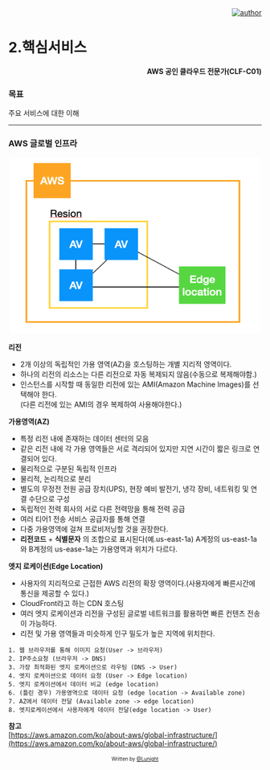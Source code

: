 <div align=right>
    <a href="https://github.com/LunightLab">
        <img alt="author" src= "https://img.shields.io/badge/author-lunight-blue?style=glat-square" target="_blank"></a>
    </a>
</div>

2.핵심서비스
============

**<div align=right> AWS 공인 클라우드 전문가(CLF-C01)</div>**

### 목표

주요 서비스에 대한 이해

---

### AWS 글로벌 인프라

<p align="center"><img src="./img/resion-av-edgelocation.png" width="500" height="350"></p>  

**리전**  
- 2개 이상의 독립적인 가용 영역(AZ)을 호스팅하는 개별 지리적 영역이다.  
- 하나의 리전의 리소스는 다른 리전으로 자동 복제되지 않음(수동으로 복제해야함.)  
- 인스턴스를 시작할 때 동일한 리전에 있는 AMI(Amazon Machine Images)를 선택해야 한다.  
 (다른 리전에 있는 AMI의 경우 복제하여 사용해야한다.)

**가용영역(AZ)**  
- 특정 리전 내에 존재하는 데이터 센터의 모음  
- 같은 리전 내에 각 가용 영역들은 서로 격리되어 있지만 지연 시간이 짧은 링크로 연결되어 있다.  
- 물리적으로 구분된 독립적 인프라  
- 물리적, 논리적으로 분리  
- 별도의 무정전 전원 공급 장치(UPS), 현장 예비 발전기, 냉각 장비, 네트워킹 및 연결 수단으로 구성  
- 독립적인 전력 회사의 서로 다른 전력망을 통해 전력 공급  
- 여러 티어1 전송 서비스 공급자를 통해 연결  
- 다중 가용영역에 걸쳐 프로비저닝할 것을 권장한다.  
- **리전코드** + **식별문자** 의 조합으로 표시된다(예.us-east-1a) A계정의 us-east-1a와 B계정의 us-ease-1a는 가용영역과 위치가 다르다.

**엣지 로케이션(Edge Location)**  
- 사용자의 지리적으로 근접한 AWS 리전의 확장 영역이다.(사용자에게 빠른시간에 통신을 제공할 수 있다.)  
- CloudFront라고 하는 CDN 호스팅  
- 여러 엣지 로케이션과 리전을 구성된 글로벌 네트워크를 활용하면 빠른 컨텐츠 전송이 가능하다.  
- 리전 및 가용 영역들과 미슷하게 인구 밀도가 높은 지역에 위치한다.

```
1. 웹 브라우저를 통해 이미지 요청(User -> 브라우저)
2. IP주소요청 (브라우저 -> DNS)
3. 가장 최적화된 엣지 로케이션으로 라우팅 (DNS -> User)
4. 엣지 로케이션으로 데이터 요청 (User -> Edge location)
5. 엣지 로케이션에서 데이터 비교 (edge location)
6. (틀린 경우) 가용영역으로 데이터 요청 (edge location -> Available zone)
7. AZ에서 데이터 전달 (Available zone -> edge location)
8. 엣지로케이션에서 사용자에게 데이터 전달(edge location -> User)
```

**참고**  
[https://aws.amazon.com/ko/about-aws/global-infrastructure/](https://aws.amazon.com/ko/about-aws/global-infrastructure/)

<div align="center">

<sub><sup>Written by <a href="https://github.com/LunightLab">@Lunight</a></sup></sub><small></small>

</div>
